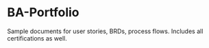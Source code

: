 # BA-Portfolio
Sample documents for user stories, BRDs, process flows. Includes all certifications as well.
